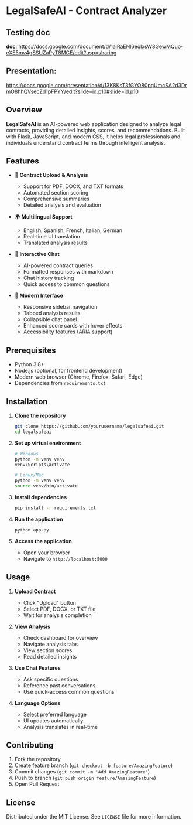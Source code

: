# LegalSafeAI - Contract Analyzer

## Testing doc
**doc**: https://docs.google.com/document/d/1alRaENl6eqlxsW8GewMQuo-eXE5mv4gSSUZaPyT8MGE/edit?usp=sharing

## Presentation:
https://docs.google.com/presentation/d/13K8KsT3fGYO80pqUmcSA2d3DrmO8hhQVsecZd1pFPYY/edit?slide=id.p10#slide=id.p10

## Overview
**LegalSafeAI** is an AI-powered web application designed to analyze legal contracts, providing detailed insights, scores, and recommendations. Built with Flask, JavaScript, and modern CSS, it helps legal professionals and individuals understand contract terms through intelligent analysis.

## Features

- 📄 **Contract Upload & Analysis**
  - Support for PDF, DOCX, and TXT formats
  - Automated section scoring
  - Comprehensive summaries
  - Detailed analysis and evaluation

- 🌍 **Multilingual Support**
  - English, Spanish, French, Italian, German
  - Real-time UI translation
  - Translated analysis results

- 💬 **Interactive Chat**
  - AI-powered contract queries
  - Formatted responses with markdown
  - Chat history tracking
  - Quick access to common questions

- 🎨 **Modern Interface**
  - Responsive sidebar navigation
  - Tabbed analysis results
  - Collapsible chat panel
  - Enhanced score cards with hover effects
  - Accessibility features (ARIA support)

## Prerequisites

- Python 3.8+
- Node.js (optional, for frontend development)
- Modern web browser (Chrome, Firefox, Safari, Edge)
- Dependencies from `requirements.txt`

## Installation

1. **Clone the repository**
   ```bash
   git clone https://github.com/yourusername/legalsafeai.git
   cd legalsafeai
   ```

2. **Set up virtual environment**
   ```bash
   # Windows
   python -m venv venv
   venv\Scripts\activate

   # Linux/Mac
   python -m venv venv
   source venv/bin/activate
   ```

3. **Install dependencies**
   ```bash
   pip install -r requirements.txt
   ```

4. **Run the application**
   ```bash
   python app.py
   ```

5. **Access the application**
   - Open your browser
   - Navigate to `http://localhost:5000`

## Usage

1. **Upload Contract**
   - Click "Upload" button
   - Select PDF, DOCX, or TXT file
   - Wait for analysis completion

2. **View Analysis**
   - Check dashboard for overview
   - Navigate analysis tabs
   - View section scores
   - Read detailed insights

3. **Use Chat Features**
   - Ask specific questions
   - Reference past conversations
   - Use quick-access common questions

4. **Language Options**
   - Select preferred language
   - UI updates automatically
   - Analysis translates in real-time

## Contributing

1. Fork the repository
2. Create feature branch (`git checkout -b feature/AmazingFeature`)
3. Commit changes (`git commit -m 'Add AmazingFeature'`)
4. Push to branch (`git push origin feature/AmazingFeature`)
5. Open Pull Request

## License

Distributed under the MIT License. See `LICENSE` file for more information.

